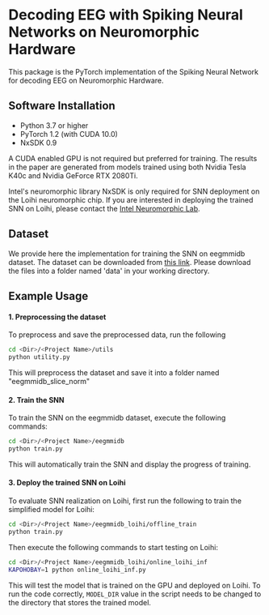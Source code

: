 # Decoding EEG with Spiking Neural Networks on Neuromorphic Hardware

This package is the PyTorch implementation of the Spiking Neural Network for decoding EEG on Neuromorphic Hardware.

## Software Installation ##
* Python 3.7 or higher
* PyTorch 1.2 (with CUDA 10.0)
* NxSDK 0.9

A CUDA enabled GPU is not required but preferred for training. 
The results in the paper are generated from models trained using both Nvidia Tesla K40c and Nvidia GeForce RTX 2080Ti.

Intel's neuromorphic library NxSDK is only required for SNN deployment on the Loihi neuromorphic chip. 
If you are interested in deploying the trained SNN on Loihi, please contact the [Intel Neuromorphic Lab](https://www.intel.com/content/www/us/en/research/neuromorphic-community.html).

## Dataset ##
We provide here the implementation for training the SNN on eegmmidb dataset. The dataset can be downloaded from [this link](https://physionet.org/content/eegmmidb/1.0.0/). Please download the files into a folder named 'data' in your working directory. 

## Example Usage ##

#### 1. Preprocessing the dataset ####

To preprocess and save the preprocessed data, run the following

```bash
cd <Dir>/<Project Name>/utils
python utility.py
```

This will preprocess the dataset and save it into a folder named "eegmmidb_slice_norm"

#### 2. Train the SNN ####

To train the SNN on the eegmmidb dataset, execute the following commands:

```bash
cd <Dir>/<Project Name>/eegmmidb
python train.py
```

This will automatically train the SNN and display the progress of training. 

#### 3. Deploy the trained SNN on Loihi ####

To evaluate SNN realization on Loihi, first run the following to train the simplified model for Loihi:

```bash
cd <Dir>/<Project Name>/eegmmidb_loihi/offline_train
python train.py
```

Then execute the following commands to start testing on Loihi:

```bash
cd <Dir>/<Project Name>/eegmmidb_loihi/online_loihi_inf
KAPOHOBAY=1 python online_loihi_inf.py
```

This will test the model that is trained on the GPU and deployed on Loihi. To run the code correctly, `MODEL_DIR` value in the script needs to be changed to the directory that stores the trained model.
